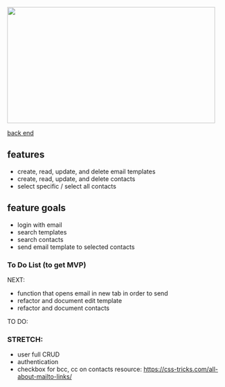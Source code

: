 <image src="https://giphy.com/embed/M9NgwYV8LyFpjPRyoG" width="480" height="268" frameBorder="0" class="giphy-embed" allowFullScreen></image>

<a href="https://github.com/cooljasonmelton/email-automater-backend"> back end </a>


## features
* create, read, update, and delete email templates
* create, read, update, and delete contacts
* select specific / select all contacts

## feature goals
* login with email
* search templates
* search contacts
* send email template to selected contacts


### To Do List (to get MVP)

NEXT: 
* function that opens email in new tab in order to send 
* refactor and document edit template
* refactor and document contacts 



TO DO:
### STRETCH:
* user full CRUD
* authentication
* checkbox for bcc, cc on contacts resource: https://css-tricks.com/all-about-mailto-links/
